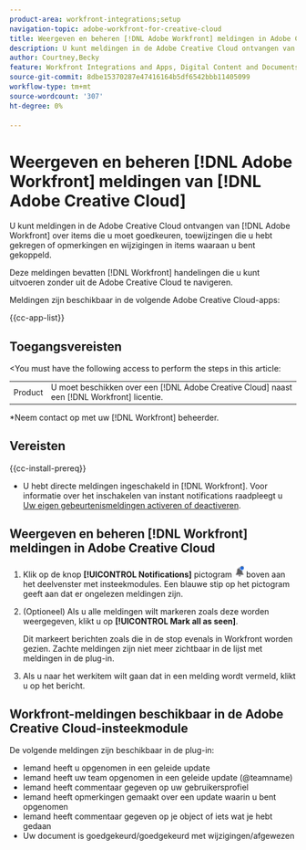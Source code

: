 ```yaml
---
product-area: workfront-integrations;setup
navigation-topic: adobe-workfront-for-creative-cloud
title: Weergeven en beheren [!DNL Adobe Workfront] meldingen in Adobe Creative Cloud
description: U kunt meldingen in de Adobe Creative Cloud ontvangen van [!DNL Adobe Workfront] over items die u moet goedkeuren, toewijzingen die u hebt gekregen of opmerkingen en wijzigingen in items waaraan u bent gekoppeld.
author: Courtney,Becky
feature: Workfront Integrations and Apps, Digital Content and Documents
source-git-commit: 8dbe15370287e47416164b5df6542bbb11405099
workflow-type: tm+mt
source-wordcount: '307'
ht-degree: 0%

---
```


# Weergeven en beheren [!DNL Adobe Workfront] meldingen van [!DNL Adobe Creative Cloud]

U kunt meldingen in de Adobe Creative Cloud ontvangen van [!DNL Adobe Workfront] over items die u moet goedkeuren, toewijzingen die u hebt gekregen of opmerkingen en wijzigingen in items waaraan u bent gekoppeld.

Deze meldingen bevatten [!DNL Workfront] handelingen die u kunt uitvoeren zonder uit de Adobe Creative Cloud te navigeren.

Meldingen zijn beschikbaar in de volgende Adobe Creative Cloud-apps:

{{cc-app-list}}

## Toegangsvereisten

&lt;You must have the following access to perform the steps in this article:

<table style="table-layout:auto"> 
 <col> 
 </col> 
 <col> 
 </col> 
 <tbody> 
  <tr> 
   <!--<td role="rowheader">[!DNL Adobe Workfront] plan*</td> 
   <td> <p>[!UICONTROL Pro] or higher</p> </td> 
  </tr> 
  <tr data-mc-conditions=""> 
   <td role="rowheader">[!DNL Adobe Workfront] license*</td> 
   <td> <p>[!UICONTROL Work] or [!UICONTROL Plan]</p> </td> 
  </tr> -->
  <tr> 
   <td role="rowheader">Product</td> 
   <td>U moet beschikken over een [!DNL Adobe Creative Cloud] naast een [!DNL Workfront] licentie.</td> 
  </tr> 
 </tbody> 
</table>

&#42;Neem contact op met uw [!DNL Workfront] beheerder.

## Vereisten

{{cc-install-prereq}}

* U hebt directe meldingen ingeschakeld in [!DNL Workfront]. Voor informatie over het inschakelen van instant notifications raadpleegt u [Uw eigen gebeurtenismeldingen activeren of deactiveren](/help/quicksilver/workfront-basics/using-notifications/activate-or-deactivate-your-own-event-notifications.md).

## Weergeven en beheren [!DNL Workfront] meldingen in Adobe Creative Cloud

1. Klik op de knop **[!UICONTROL Notifications]** pictogram ![Meldingspictogram](assets/cc-plugin-notifications-icon.png) boven aan het deelvenster met insteekmodules. Een blauwe stip op het pictogram geeft aan dat er ongelezen meldingen zijn.
1. (Optioneel) Als u alle meldingen wilt markeren zoals deze worden weergegeven, klikt u op **[!UICONTROL Mark all as seen]**.

   Dit markeert berichten zoals die in de stop evenals in Workfront worden gezien. Zachte meldingen zijn niet meer zichtbaar in de lijst met meldingen in de plug-in.

1. Als u naar het werkitem wilt gaan dat in een melding wordt vermeld, klikt u op het bericht.

## Workfront-meldingen beschikbaar in de Adobe Creative Cloud-insteekmodule

De volgende meldingen zijn beschikbaar in de plug-in:


* Iemand heeft u opgenomen in een geleide update
* Iemand heeft uw team opgenomen in een geleide update (@teamname)
* Iemand heeft commentaar gegeven op uw gebruikersprofiel
* Iemand heeft opmerkingen gemaakt over een update waarin u bent opgenomen
* Iemand heeft commentaar gegeven op je object of iets wat je hebt gedaan
* Uw document is goedgekeurd/goedgekeurd met wijzigingen/afgewezen


